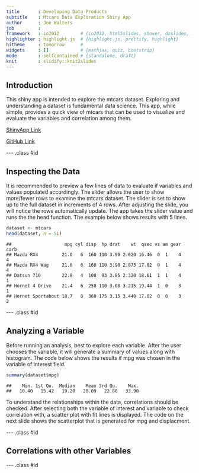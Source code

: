 ```yaml
---
title       : Developing Data Products
subtitle    : Mtcars Data Exploration Shiny App 
author      : Joe Walters
job         : 
framework   : io2012        # {io2012, html5slides, shower, dzslides, ...}
highlighter : highlight.js  # {highlight.js, prettify, highlight}
hitheme     : tomorrow      # 
widgets     : []            # {mathjax, quiz, bootstrap}
mode        : selfcontained # {standalone, draft}
knit        : slidify::knit2slides
---
```


## Introduction

This shiny app is intended to explore the mtcars dataset.  Exploring and understanding a dataset is fundamental data science.  This app, while simple, provides a quick view of mtcars that can be used to visualize and evaluate the variables and correlation among them.

[ShinyApp Link](https://www.shinyapps.io/admin/#/application/64986)

[GitHub Link](https://github.com/isustate/DDP)

--- .class #id 

## Inspecting the Data 

It is recommended to preview a few lines of data to evaluate if variables and values populated accordingly.  The slider allows the user to show more/fewer rows to examine the mtcars dataset.  The slider is set to show up to the full dataset in increments of 4 rows.  After adjusting the slide, you will notice the rows automatically update.  The app takes the slider value and runs the  the head function.  The example below shows results with 5 lines.   


```r
dataset <- mtcars
head(dataset, n = 5L)
```

```
##                    mpg cyl disp  hp drat    wt  qsec vs am gear carb
## Mazda RX4         21.0   6  160 110 3.90 2.620 16.46  0  1    4    4
## Mazda RX4 Wag     21.0   6  160 110 3.90 2.875 17.02  0  1    4    4
## Datsun 710        22.8   4  108  93 3.85 2.320 18.61  1  1    4    1
## Hornet 4 Drive    21.4   6  258 110 3.08 3.215 19.44  1  0    3    1
## Hornet Sportabout 18.7   8  360 175 3.15 3.440 17.02  0  0    3    2
```

--- .class #id 

## Analyzing a Variable
Before running an analysis, best to explore each variable.  After the user chooses the variable, it will generate a summary of values along with histogram.  The code below shows the results if mpg was chosen in the variable of interest field.


```r
summary(dataset$mpg)
```

```
##    Min. 1st Qu.  Median    Mean 3rd Qu.    Max. 
##   10.40   15.42   19.20   20.09   22.80   33.90
```

To understand the relationships within the data, correlations should be checked.  After selecting both the variable of interest and variable to check correlation with, a scatter plot with fit lines is displayed.  The code on the next slide shows the scatterplot that is generated for mpg and displacment.

--- .class #id 

## Correlations with other Variables 


--- .class #id  
